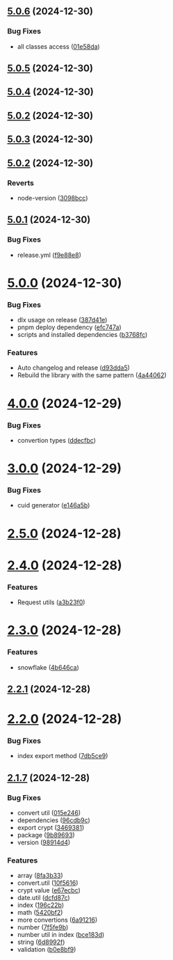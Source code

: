 ## [5.0.6](https://github.com/brmorillo/util/compare/v5.0.5...v5.0.6) (2024-12-30)


### Bug Fixes

* all classes access ([01e58da](https://github.com/brmorillo/util/commit/01e58dab80abcc006e7bc6c79b200f7a1b6233aa))



## [5.0.5](https://github.com/brmorillo/util/compare/v5.0.4...v5.0.5) (2024-12-30)



## [5.0.4](https://github.com/brmorillo/util/compare/v5.0.3...v5.0.4) (2024-12-30)



## [5.0.2](https://github.com/brmorillo/util/compare/v5.0.1...v5.0.2) (2024-12-30)



## [5.0.3](https://github.com/brmorillo/util/compare/v5.0.2...v5.0.3) (2024-12-30)



## [5.0.2](https://github.com/brmorillo/util/compare/v5.0.1...v5.0.2) (2024-12-30)


### Reverts

* node-version ([3098bcc](https://github.com/brmorillo/util/commit/3098bcc74cb09ee6510bfb2b6ef685392cb51ed7))



## [5.0.1](https://github.com/brmorillo/util/compare/v5.0.0...v5.0.1) (2024-12-30)


### Bug Fixes

* release.yml ([f9e88e8](https://github.com/brmorillo/util/commit/f9e88e8c00f12b77ff1c40851ed9cfbd0b2dc566))



# [5.0.0](https://github.com/brmorillo/util/compare/v4.0.0...v5.0.0) (2024-12-30)


### Bug Fixes

* dlx usage on release ([387d41e](https://github.com/brmorillo/util/commit/387d41e32e8da8852e24c2323a92e093d776df5a))
* pnpm deploy dependency ([efc747a](https://github.com/brmorillo/util/commit/efc747a3fb0bf64657a8ff1239c3a3ffefdd6c23))
* scripts and installed dependencies ([b3768fc](https://github.com/brmorillo/util/commit/b3768fc1f6e86bd64444961cdeb0df981fc46ec7))


### Features

* Auto changelog and release ([d93dda5](https://github.com/brmorillo/util/commit/d93dda5f0e7c6d68de0e3adcea2b4623c83cedf5))
* Rebuild the library with the same pattern ([4a44062](https://github.com/brmorillo/util/commit/4a440622dd6a2bbcdfe81fbc24c6df5394aad5d9))



# [4.0.0](https://github.com/brmorillo/util/compare/v3.0.0...v4.0.0) (2024-12-29)


### Bug Fixes

* convertion types ([ddecfbc](https://github.com/brmorillo/util/commit/ddecfbc31a097ad5187868fd00323136040c2abb))



# [3.0.0](https://github.com/brmorillo/util/compare/v2.5.0...v3.0.0) (2024-12-29)


### Bug Fixes

* cuid generator ([e146a5b](https://github.com/brmorillo/util/commit/e146a5bff31f9cabe28d82c1c5b2d62773d3ebd9))



# [2.5.0](https://github.com/brmorillo/util/compare/v2.4.0...v2.5.0) (2024-12-28)



# [2.4.0](https://github.com/brmorillo/util/compare/v2.3.0...v2.4.0) (2024-12-28)


### Features

* Request utils ([a3b23f0](https://github.com/brmorillo/util/commit/a3b23f0f815284273a6a212751738b81ffea1a26))



# [2.3.0](https://github.com/brmorillo/util/compare/v2.2.1...v2.3.0) (2024-12-28)


### Features

* snowflake ([4b646ca](https://github.com/brmorillo/util/commit/4b646ca42263d4d81ce8b10bc2822056b8544143))



## [2.2.1](https://github.com/brmorillo/util/compare/v2.2.0...v2.2.1) (2024-12-28)



# [2.2.0](https://github.com/brmorillo/util/compare/v2.1.7...v2.2.0) (2024-12-28)


### Bug Fixes

* index export method ([7db5ce9](https://github.com/brmorillo/util/commit/7db5ce9fc3a7b2fa5d6903bb53483210d016f2f4))



## [2.1.7](https://github.com/brmorillo/util/compare/dcfd87c7b3432edbfeae893727eea80b7d06af8c...v2.1.7) (2024-12-28)


### Bug Fixes

* convert util ([015e246](https://github.com/brmorillo/util/commit/015e246d8dff0ed131a6db2d3523917a85f6fb75))
* dependencies ([96cdb9c](https://github.com/brmorillo/util/commit/96cdb9c24bc47d9fe3b86fbc98bc577c9b62b3a1))
* export crypt ([3469381](https://github.com/brmorillo/util/commit/34693816767a6f5e7bfccd76585335cdc6ca48dc))
* package ([9b89693](https://github.com/brmorillo/util/commit/9b89693abee0d0de069dd3308e44d33b3269d743))
* version ([98914d4](https://github.com/brmorillo/util/commit/98914d42579bf36e45f1385f6306ffac6b557409))


### Features

* array ([8fa3b33](https://github.com/brmorillo/util/commit/8fa3b332fe90c2bbd31c187674367bc79dfc89d9))
* convert.util ([10f5616](https://github.com/brmorillo/util/commit/10f5616907d9d5852c24ebf2d1ca42d1be8217ba))
* crypt value ([e67ecbc](https://github.com/brmorillo/util/commit/e67ecbc588335258c73ce57a1c2360d4cb8fc209))
* date.util ([dcfd87c](https://github.com/brmorillo/util/commit/dcfd87c7b3432edbfeae893727eea80b7d06af8c))
* index ([196c22b](https://github.com/brmorillo/util/commit/196c22b605c5ea3f9836b8a8d765483bf8bc8c1e))
* math ([5420bf2](https://github.com/brmorillo/util/commit/5420bf216f6ba250d7e59d4fb35a42d048387625))
* more convertions ([6a91216](https://github.com/brmorillo/util/commit/6a91216dd66232178f2da8ff6b9e1bb1e9bf3773))
* number ([7f5fe9b](https://github.com/brmorillo/util/commit/7f5fe9b0533faf28bf59aa586f0c38df5606fbd7))
* number util in index ([bce183d](https://github.com/brmorillo/util/commit/bce183dfc894808e458edbd57575129193034ed4))
* string ([6d8992f](https://github.com/brmorillo/util/commit/6d8992f26f25fd643a665ff9b5a5869147587f32))
* validation ([b0e8bf9](https://github.com/brmorillo/util/commit/b0e8bf94d1808be560213d93f8f0ba9ad739d845))




